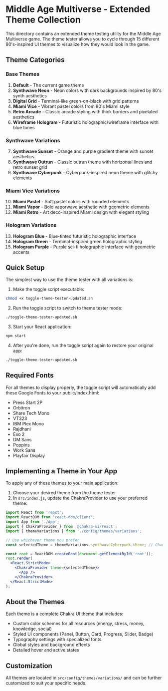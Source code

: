 # Middle Age Multiverse - Extended Theme Collection

This directory contains an extended theme testing utility for the Middle Age Multiverse game. The theme tester allows you to cycle through 15 different 80's-inspired UI themes to visualize how they would look in the game.

## Theme Categories

### Base Themes
1. **Default** - The current game theme
2. **Synthwave Neon** - Neon colors with dark backgrounds inspired by 80's synth aesthetics
3. **Digital Grid** - Terminal-like green-on-black with grid patterns
4. **Miami Vice** - Vibrant pastel colors from 80's Miami style
5. **Retro Arcade** - Classic arcade styling with thick borders and pixelated aesthetics
6. **Wireframe Hologram** - Futuristic holographic/wireframe interface with blue tones

### Synthwave Variations
7. **Synthwave Sunset** - Orange and purple gradient theme with sunset aesthetics
8. **Synthwave Outrun** - Classic outrun theme with horizontal lines and retro sunset grid
9. **Synthwave Cyberpunk** - Cyberpunk-inspired neon theme with glitchy elements

### Miami Vice Variations
10. **Miami Pastel** - Soft pastel colors with rounded elements
11. **Miami Vapor** - Bold vaporwave aesthetic with geometric elements
12. **Miami Retro** - Art deco-inspired Miami design with elegant styling

### Hologram Variations
13. **Hologram Blue** - Blue-tinted futuristic holographic interface
14. **Hologram Green** - Terminal-inspired green holographic styling
15. **Hologram Purple** - Purple sci-fi holographic interface with geometric accents

## Quick Setup

The simplest way to use the theme tester with all variations is:

1. Make the toggle script executable:
```bash
chmod +x toggle-theme-tester-updated.sh
```

2. Run the toggle script to switch to theme tester mode:
```bash
./toggle-theme-tester-updated.sh
```

3. Start your React application:
```bash
npm start
```

4. After you're done, run the toggle script again to restore your original app:
```bash
./toggle-theme-tester-updated.sh
```

## Required Fonts

For all themes to display properly, the toggle script will automatically add these Google Fonts to your public/index.html:

- Press Start 2P
- Orbitron
- Share Tech Mono
- VT323
- IBM Plex Mono
- Rajdhani
- Exo 2
- DM Sans
- Poppins
- Work Sans
- Playfair Display

## Implementing a Theme in Your App

To apply any of these themes to your main application:

1. Choose your desired theme from the theme tester
2. In `src/index.js`, update the ChakraProvider to use your preferred theme:

```jsx
import React from 'react';
import ReactDOM from 'react-dom/client';
import App from './App';
import { ChakraProvider } from '@chakra-ui/react';
import { themeVariations } from './config/themes/variations';

// Use whichever theme you prefer
const selectedTheme = themeVariations.synthwaveCyberpunk.theme; // Change this to your preferred theme

const root = ReactDOM.createRoot(document.getElementById('root'));
root.render(
  <React.StrictMode>
    <ChakraProvider theme={selectedTheme}>
      <App />
    </ChakraProvider>
  </React.StrictMode>
);
```

## About the Themes

Each theme is a complete Chakra UI theme that includes:

- Custom color schemes for all resources (energy, stress, money, knowledge, social)
- Styled UI components (Panel, Button, Card, Progress, Slider, Badge)
- Typography settings with specialized fonts
- Global styles and background effects
- Detailed hover and active states

## Customization

All themes are located in `src/config/themes/variations/` and can be further customized to suit your specific needs.
